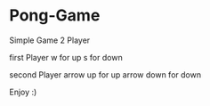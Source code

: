 # Pong-Game

Simple Game 
2 Player

first Player
w for up 
s for down 

second Player
arrow up for up
arrow down for down

Enjoy :)
